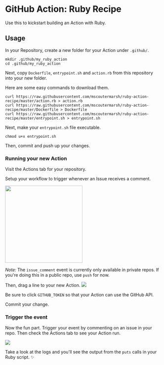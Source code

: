 # GitHub Action: Ruby Recipe 

Use this to kickstart building an Action with Ruby.

## Usage

In your Repository, create a new folder for your Action under `.github/`.

```
mkdir .github/my_ruby_action
cd .github/my_ruby_action
```

Next, copy `Dockerfile`, `entrypoint.sh` and `action.rb` from this repository into your new folder.

Here are some easy commands to download them.

```
curl https://raw.githubusercontent.com/mscoutermarsh/ruby-action-recipe/master/action.rb > action.rb
curl https://raw.githubusercontent.com/mscoutermarsh/ruby-action-recipe/master/Dockerfile > Dockerfile
curl https://raw.githubusercontent.com/mscoutermarsh/ruby-action-recipe/master/entrypoint.sh > entrypoint.sh
```

Next, make your `entrypoint.sh` file executable.

```
chmod u+x entrypoint.sh
```

Then, commit and push up your changes.

### Running your new Action

Visit the Actions tab for your repository.

Setup your workflow to trigger whenever an Issue receives a comment.

<img src="http://cloud.mikeasaur.us/751a683a50d9/Image%2525202019-01-14%252520at%2525204.35.13%252520PM.png" width="250">

*Note:* The `issue_comment` event is currently only available in private repos. If you're doing this in a public repo, use `push` for now.

Then, drag a line to your new Action.
![](http://cloud.mikeasaur.us/fd228f66cf8d/Screen%252520Recording%2525202019-01-14%252520at%25252005.02%252520PM.gif)

Be sure to click `GITHUB_TOKEN` so that your Action can use the GitHub API.

Commit your change.

### Trigger the event
Now the fun part. Trigger your event by commenting on an issue in your repo. Then check the Actions tab to see your Action run.

![](http://cloud.mikeasaur.us/134492c4e33a/Image%2525202019-01-14%252520at%2525205.05.11%252520PM.png)

Take a look at the logs and you'll see the output from the `puts` calls in your Ruby script. ✨
